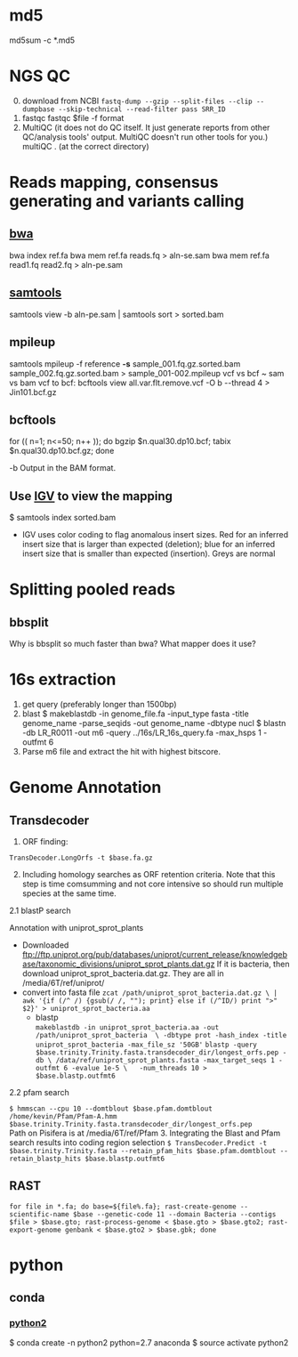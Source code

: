 # md5
 md5sum -c \*.md5
# NGS QC
0. download from NCBI
`fastq-dump --gzip --split-files --clip --dumpbase --skip-technical --read-filter pass SRR_ID` 
1. fastqc
fastqc $file -f format
2. MultiQC (it does not do QC itself. It just generate reports from other QC/analysis tools' output. MultiQC doesn't run other tools for you.)
multiQC . (at the correct directory)

# Reads mapping, consensus generating and variants calling

## [bwa](http://bio-bwa.sourceforge.net/bwa.shtml)
bwa index ref.fa
bwa mem ref.fa reads.fq > aln-se.sam
bwa mem ref.fa read1.fq read2.fq > aln-pe.sam
## [samtools](http://www.htslib.org/doc/samtools-1.2.html)
samtools view -b aln-pe.sam | samtools sort > sorted.bam
## mpileup
samtools mpileup -f reference __-s__ sample_001.fq.gz.sorted.bam sample_002.fq.gz.sorted.bam > sample_001-002.mpileup
vcf vs bcf ~ sam vs bam
vcf to bcf:
bcftools view all.var.flt.remove.vcf -O b --thread 4 > Jin101.bcf.gz
## bcftools
for (( n=1; n<=50; n++ )); do bgzip $n.qual30.dp10.bcf; tabix $n.qual30.dp10.bcf.gz; done

  -b Output in the BAM format.
## Use [IGV](https://gatkforums.broadinstitute.org/gatk/discussion/6491/howto-visualize-an-alignment-with-igv) to view the mapping
  $ samtools index sorted.bam

  - IGV uses color coding to flag anomalous insert sizes. Red for an inferred insert size that is larger than expected (deletion); blue for an inferred insert size that is smaller than expected (insertion). Greys are normal
# Splitting pooled reads

## bbsplit
Why is bbsplit so much faster than bwa? What mapper does it use?

# 16s extraction
1. get query (preferably longer than 1500bp)
2. blast
  $ makeblastdb -in genome_file.fa -input_type fasta -title genome_name -parse_seqids -out genome_name -dbtype nucl
  $ blastn -db LR_R0011 -out m6 -query ../16s/LR_16s_query.fa -max_hsps 1 -outfmt 6
3. Parse m6 file and extract the hit with highest bitscore.


# Genome Annotation
## Transdecoder

1. ORF finding:

  `TransDecoder.LongOrfs -t $base.fa.gz`

2. Including homology searches as ORF retention criteria.
Note that this step is time comsumming and not core intensive so should run multiple species at the same time.

  2.1 blastP search  

  Annotation with uniprot_sprot_plants
  - Downloaded  
ftp://ftp.uniprot.org/pub/databases/uniprot/current_release/knowledgebase/taxonomic_divisions/uniprot_sprot_plants.dat.gz
  If it is bacteria, then download uniprot_sprot_bacteria.dat.gz. They are all in /media/6T/ref/uniprot/
  - convert into fasta file
          `zcat /path/uniprot_sprot_bacteria.dat.gz \
            | awk '{if (/^ /) {gsub(/ /, ""); print} else if (/^ID/) print ">" $2}' > uniprot_sprot_bacteria.aa`
    - blastp  
      `makeblastdb -in uniprot_sprot_bacteria.aa -out /path/uniprot_sprot_bacteria  \
                    -dbtype prot -hash_index -title uniprot_sprot_bacteria -max_file_sz '50GB'`
        `blastp -query $base.trinity.Trinity.fasta.transdecoder_dir/longest_orfs.pep -db \
           /data/ref/uniprot_sprot_plants.fasta -max_target_seqs 1 -outfmt 6 -evalue 1e-5 \  
          -num_threads 10 > $base.blastp.outfmt6`

  2.2 pfam search

  `$ hmmscan --cpu 10 --domtblout $base.pfam.domtblout /home/kevin/Pfam/Pfam-A.hmm $base.trinity.Trinity.fasta.transdecoder_dir/longest_orfs.pep`  
  Path on Pisifera is at /media/6T/ref/Pfam
3. Integrating the Blast and Pfam search results into coding region selection
  `$ TransDecoder.Predict -t $base.trinity.Trinity.fasta --retain_pfam_hits $base.pfam.domtblout --retain_blastp_hits $base.blastp.outfmt6`

## RAST
`for file in *.fa; do base=${file%.fa}; rast-create-genome --scientific-name $base --genetic-code 11 --domain Bacteria --contigs $file > $base.gto; rast-process-genome < $base.gto > $base.gto2; rast-export-genome genbank < $base.gto2 > $base.gbk; done`

# python
## conda
### [python2](https://stackoverflow.com/questions/24405561/how-to-install-2-anacondas-python-2-and-3-on-mac-os)
$ conda create -n python2 python=2.7 anaconda
$ source activate python2
